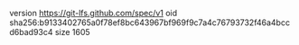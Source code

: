version https://git-lfs.github.com/spec/v1
oid sha256:b9133402765a0f78ef8bc643967bf969f9c7a4c76793732f46a4bccd6bad93c4
size 1605
